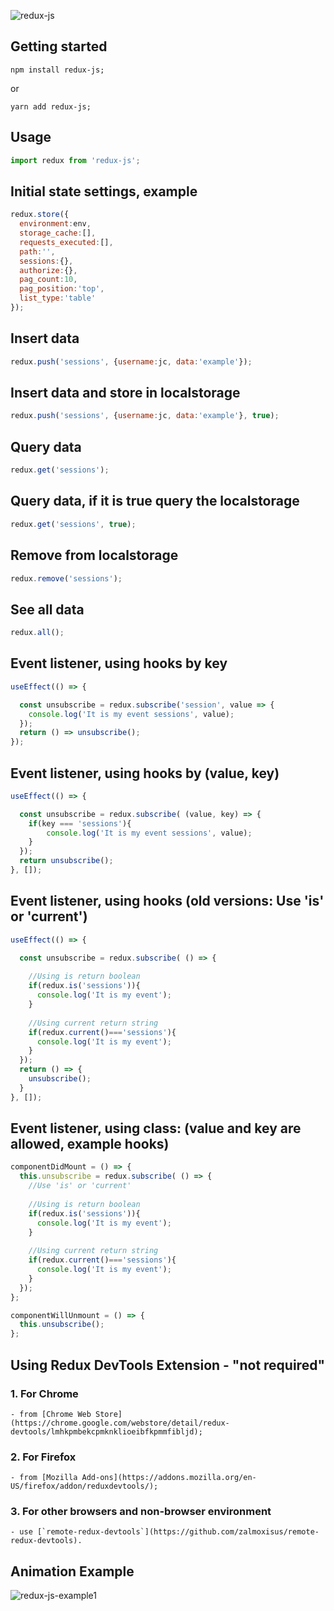![redux-js](https://github.com/jcarrizalez/redux-js/assets/8440072/03743174-1560-4e12-b8ec-f22ebdb37510)

## Getting started

```
npm install redux-js;
```
or
```
yarn add redux-js;
```

## Usage
```jsx
import redux from 'redux-js';
```

## Initial state settings, example
```jsx
redux.store({
  environment:env,
  storage_cache:[],
  requests_executed:[],
  path:'',
  sessions:{},
  authorize:{},
  pag_count:10, 
  pag_position:'top', 
  list_type:'table'
});
```

## Insert data

```jsx
redux.push('sessions', {username:jc, data:'example'});
```
## Insert data and store in localstorage 

```jsx
redux.push('sessions', {username:jc, data:'example'}, true);
```

## Query data

```jsx
redux.get('sessions');
```
## Query data, if it is true query the localstorage

```jsx
redux.get('sessions', true);
```
## Remove from localstorage

```jsx
redux.remove('sessions');
```

## See all data

```jsx
redux.all();
```

## Event listener, using hooks by key
```jsx
useEffect(() => {

  const unsubscribe = redux.subscribe('session', value => {
    console.log('It is my event sessions', value);
  });
  return () => unsubscribe();
});
```
## Event listener, using hooks by (value, key) 
```jsx
useEffect(() => {

  const unsubscribe = redux.subscribe( (value, key) => {
    if(key === 'sessions'){
        console.log('It is my event sessions', value);
    }
  });
  return unsubscribe();
}, []);
```
## Event listener, using hooks (old versions: Use 'is' or 'current') 
```jsx
useEffect(() => {

  const unsubscribe = redux.subscribe( () => {
    
    //Using is return boolean
    if(redux.is('sessions')){
      console.log('It is my event');
    }
    
    //Using current return string
    if(redux.current()==='sessions'){
      console.log('It is my event');
    }
  });
  return () => {
    unsubscribe();
  }
}, []);
```
## Event listener, using class: (value and key are allowed, example hooks)

```jsx
componentDidMount = () => {
  this.unsubscribe = redux.subscribe( () => {
    //Use 'is' or 'current'
    
    //Using is return boolean
    if(redux.is('sessions')){
      console.log('It is my event');
    }
    
    //Using current return string
    if(redux.current()==='sessions'){
      console.log('It is my event');
    }
  });
};

componentWillUnmount = () => {
  this.unsubscribe();
};
```

## Using Redux DevTools Extension - "not required"

### 1. For Chrome

```
- from [Chrome Web Store](https://chrome.google.com/webstore/detail/redux-devtools/lmhkpmbekcpmknklioeibfkpmmfibljd);
```
### 2. For Firefox
```
- from [Mozilla Add-ons](https://addons.mozilla.org/en-US/firefox/addon/reduxdevtools/);
```

### 3. For other browsers and non-browser environment
```
- use [`remote-redux-devtools`](https://github.com/zalmoxisus/remote-redux-devtools).
```

## Animation Example
![redux-js-example1](https://github.com/jcarrizalez/redux-js/assets/8440072/544b7342-ab57-49aa-8503-f1f9b687fa5f)
